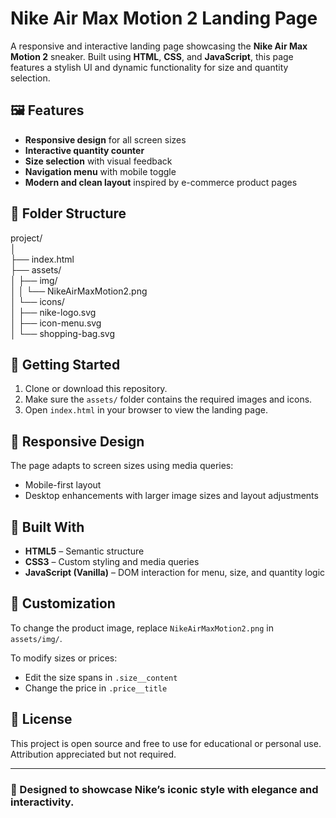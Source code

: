 # Nike Air Max Motion 2 Landing Page

A responsive and interactive landing page showcasing the **Nike Air Max Motion 2** sneaker. Built using **HTML**, **CSS**, and **JavaScript**, this page features a stylish UI and dynamic functionality for size and quantity selection.

## 🖼️ Features

- **Responsive design** for all screen sizes
- **Interactive quantity counter**
- **Size selection** with visual feedback
- **Navigation menu** with mobile toggle
- **Modern and clean layout** inspired by e-commerce product pages

## 📁 Folder Structure

project/ <br>
│<br>
├── index.html <br>
├── assets/<br>
│ ├── img/<br>
│ │ └── NikeAirMaxMotion2.png<br>
│ └── icons/<br>
│ ├── nike-logo.svg<br>
│ ├── icon-menu.svg<br>
│ └── shopping-bag.svg<br>



## 🚀 Getting Started

1. Clone or download this repository.
2. Make sure the `assets/` folder contains the required images and icons.
3. Open `index.html` in your browser to view the landing page.

## 📱 Responsive Design

The page adapts to screen sizes using media queries:
- Mobile-first layout
- Desktop enhancements with larger image sizes and layout adjustments

## 🧠 Built With

- **HTML5** – Semantic structure
- **CSS3** – Custom styling and media queries
- **JavaScript (Vanilla)** – DOM interaction for menu, size, and quantity logic

## 🔧 Customization

To change the product image, replace `NikeAirMaxMotion2.png` in `assets/img/`.

To modify sizes or prices:
- Edit the size spans in `.size__content`
- Change the price in `.price__title`

## 📝 License

This project is open source and free to use for educational or personal use. Attribution appreciated but not required.

---

### 👟 Designed to showcase Nike’s iconic style with elegance and interactivity.
